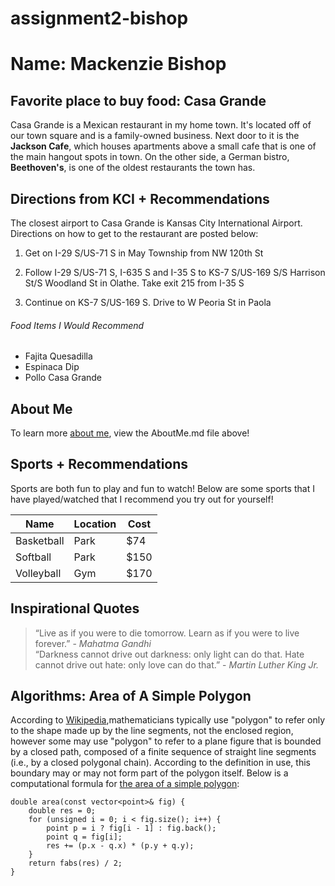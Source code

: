 # assignment2-bishop
# Name: Mackenzie Bishop
## Favorite place to buy food: Casa Grande
Casa Grande is a Mexican restaurant in my home town. It's located off of our town square and is a family-owned business. Next door to it is the **Jackson Cafe**, which houses apartments above a small cafe that is one of the main hangout spots in town. On the other side, a German bistro, **Beethoven's**, is one of the oldest restaurants the town has.
## Directions from KCI + Recommendations
The closest airport to Casa Grande is Kansas City International Airport. Directions on how to get to the restaurant are posted below:

1. Get on I-29 S/US-71 S in May Township from NW 120th St

2. Follow I-29 S/US-71 S, I-635 S and I-35 S to KS-7 S/US-169 S/S Harrison St/S Woodland St in Olathe. Take exit 215 from I-35 S

3. Continue on KS-7 S/US-169 S. Drive to W Peoria St in Paola

###### Food Items I Would Recommend
- Fajita Quesadilla
- Espinaca Dip
- Pollo Casa Grande

## About Me
To learn more [about me](https://github.com/mackenziebishop/assignment2-bishop/blob/main/AboutMe.md), view the AboutMe.md file above!

## Sports + Recommendations
Sports are both fun to play and fun to watch! Below are some sports that I have played/watched that I recommend you try out for yourself!

| Name | Location | Cost |
| --- | --- | --- |
| Basketball | Park | $74 | 
| Softball | Park | $150 |
| Volleyball | Gym | $170 |

## Inspirational Quotes
> “Live as if you were to die tomorrow. Learn as if you were to live forever.” - _Mahatma Gandhi_\
> “Darkness cannot drive out darkness: only light can do that. Hate cannot drive out hate: only love can do that.” - _Martin Luther King Jr._

## Algorithms: Area of A Simple Polygon
According to [Wikipedia](https://en.wikipedia.org/wiki/Simple_polygon),mathematicians typically use "polygon" to refer only to the shape made up by the line segments, not the enclosed region, however some may use "polygon" to refer to a plane figure that is bounded by a closed path, composed of a finite sequence of straight line segments (i.e., by a closed polygonal chain). According to the definition in use, this boundary may or may not form part of the polygon itself. Below is a computational formula for [the area of a simple polygon](https://cp-algorithms.com/geometry/area-of-simple-polygon.html):
```
double area(const vector<point>& fig) {
    double res = 0;
    for (unsigned i = 0; i < fig.size(); i++) {
        point p = i ? fig[i - 1] : fig.back();
        point q = fig[i];
        res += (p.x - q.x) * (p.y + q.y);
    }
    return fabs(res) / 2;
}
```
